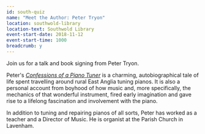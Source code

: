```yaml
---
id: south-quiz
name: "Meet the Author: Peter Tryon"
location: southwold-library
location-text: Southwold Library
event-start-date: 2018-11-12
event-start-time: 1000
breadcrumb: y
---
```


Join us for a talk and book signing from Peter Tryon.

Peter's [<cite>Confessions of a Piano Tuner</cite>](https://suffolk.spydus.co.uk/cgi-bin/spydus.exe/ENQ/OPAC/BIBENQ?BRN=2064902) is a charming, autobiographical tale of life spent travelling around rural East Anglia tuning pianos. It is also a personal account from boyhood of how music and, more specifically, the mechanics of that wonderful instrument, fired early imagination and gave rise to a lifelong fascination and involvement with the piano.

In addition to tuning and repairing pianos of all sorts, Peter has worked as a teacher and a Director of Music. He is organist at the Parish Church in Lavenham.
